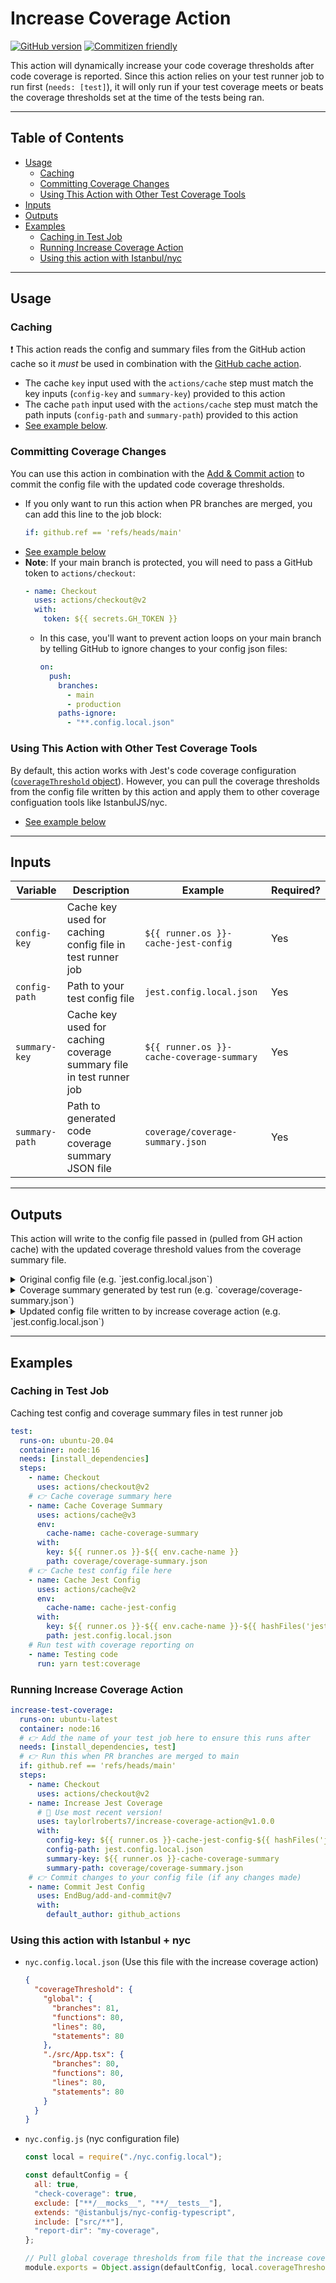 # Increase Coverage Action

[![GitHub version](https://badge.fury.io/gh/taylorlroberts7%2Fincrease-coverage-action.svg)](https://badge.fury.io/gh/taylorlroberts7%2Fincrease-coverage-action)
[![Commitizen friendly](https://img.shields.io/badge/commitizen-friendly-brightgreen.svg)](http://commitizen.github.io/cz-cli/)

This action will dynamically increase your code coverage thresholds after code coverage is reported. Since this action relies on your test runner job to run first (`needs: [test]`), it will only run if your test coverage meets or beats the coverage thresholds set at the time of the tests being ran.

---

## Table of Contents

- [Usage](#usage)
  - [Caching](#caching)
  - [Committing Coverage Changes](#committing-coverage-changes)
  - [Using This Action with Other Test Coverage Tools](#using-this-action-with-other-test-coverage-tools)
- [Inputs](#inputs)
- [Outputs](#outputs)
- [Examples](#examples)
  - [Caching in Test Job](#caching-in-test-job)
  - [Running Increase Coverage Action](#running-increase-coverage-action)
  - [Using this action with Istanbul/nyc](#using-this-action-with-istanbul--nyc)

---

## Usage

### Caching

❗️ This action reads the config and summary files from the GitHub action cache so it _must_ be used in combination with the [GitHub cache action](https://github.com/actions/cache).

- The cache `key` input used with the `actions/cache` step must match the key inputs (`config-key` and `summary-key`) provided to this action
- The cache `path` input used with the `actions/cache` step must match the path inputs (`config-path` and `summary-path`) provided to this action
- [See example below](#caching-in-test-job).

### Committing Coverage Changes

You can use this action in combination with the [Add & Commit action](https://github.com/EndBug/add-and-commit) to commit the config file with the updated code coverage thresholds.

- If you only want to run this action when PR branches are merged, you can add this line to the job block:
  ```yml
  if: github.ref == 'refs/heads/main'
  ```
- [See example below](#running-increase-coverage-action)
- **Note**: If your main branch is protected, you will need to pass a GitHub token to `actions/checkout`:
  ```yml
  - name: Checkout
    uses: actions/checkout@v2
    with:
      token: ${{ secrets.GH_TOKEN }}
  ```
  - In this case, you'll want to prevent action loops on your main branch by telling GitHub to ignore changes to your config json files:
    ```yml
    on:
      push:
        branches:
          - main
          - production
        paths-ignore:
          - "**.config.local.json"
    ```

### Using This Action with Other Test Coverage Tools

By default, this action works with Jest's code coverage configuration ([`coverageThreshold` object](https://jestjs.io/docs/configuration#coveragethreshold-object)). However, you can pull the coverage thresholds from the config file written by this action and apply them to other coverage configuation tools like IstanbulJS/nyc.

- [See example below](#using-this-action-with-istanbul--nyc)

---

## Inputs

| Variable       | Description                                                         | Example                                   | Required? |
| -------------- | ------------------------------------------------------------------- | ----------------------------------------- | --------- |
| `config-key`   | Cache key used for caching config file in test runner job           | `${{ runner.os }}-cache-jest-config`      | Yes       |
| `config-path`  | Path to your test config file                                       | `jest.config.local.json`                  | Yes       |
| `summary-key`  | Cache key used for caching coverage summary file in test runner job | `${{ runner.os }}-cache-coverage-summary` | Yes       |
| `summary-path` | Path to generated code coverage summary JSON file                   | `coverage/coverage-summary.json`          | Yes       |

---

## Outputs

This action will write to the config file passed in (pulled from GH action cache) with the updated coverage threshold values from the coverage summary file.

<details>
  <summary markdown="span">Original config file (e.g. `jest.config.local.json`)</summary>

```json
{
  "coverageThreshold": {
    "global": {
      "branches": 77,
      "functions": 79,
      "lines": 79,
      "statements": 79
    },
    "./src/App.tsx": {
      "branches": 80,
      "functions": 80,
      "lines": 80,
      "statements": 80
    }
  }
}
```

</details>

<details>
  <summary markdown="span">Coverage summary generated by test run (e.g. `coverage/coverage-summary.json`)</summary>

```json
{
  "total": {
    "lines": {
      "total": 630,
      "covered": 461,
      "skipped": 0,
      "pct": 80
    },
    "statements": {
      "total": 740,
      "covered": 543,
      "skipped": 0,
      "pct": 81
    },
    "functions": {
      "total": 140,
      "covered": 58,
      "skipped": 0,
      "pct": 81
    },
    "branches": {
      "total": 321,
      "covered": 182,
      "skipped": 0,
      "pct": 81
    }
  },
  "/Users/taylorroberts/Documents/academic-portal-host/src/App.tsx": {
    "lines": {
      "total": 9,
      "covered": 8,
      "skipped": 0,
      "pct": 80
    },
    "functions": {
      "total": 1,
      "covered": 1,
      "skipped": 0,
      "pct": 80
    },
    "statements": {
      "total": 10,
      "covered": 9,
      "skipped": 0,
      "pct": 80
    },
    "branches": {
      "total": 4,
      "covered": 2,
      "skipped": 0,
      "pct": 80
    }
  }
}
```

</details>

<details>
  <summary markdown="span">Updated config file written to by increase coverage action (e.g. `jest.config.local.json`)</summary>

```json
{
  "coverageThreshold": {
    "global": {
      "branches": 81,
      "functions": 81,
      "lines": 80,
      "statements": 81
    },
    "./src/App.tsx": {
      "branches": 80,
      "functions": 80,
      "lines": 80,
      "statements": 80
    }
  }
}
```

</details>

---

## Examples

### Caching in Test Job

Caching test config and coverage summary files in test runner job

```yml
test:
  runs-on: ubuntu-20.04
  container: node:16
  needs: [install_dependencies]
  steps:
    - name: Checkout
      uses: actions/checkout@v2
    # 👉 Cache coverage summary here
    - name: Cache Coverage Summary
      uses: actions/cache@v3
      env:
        cache-name: cache-coverage-summary
      with:
        key: ${{ runner.os }}-${{ env.cache-name }}
        path: coverage/coverage-summary.json
    # 👉 Cache test config file here
    - name: Cache Jest Config
      uses: actions/cache@v2
      env:
        cache-name: cache-jest-config
      with:
        key: ${{ runner.os }}-${{ env.cache-name }}-${{ hashFiles('jest.config.local.json') }}
        path: jest.config.local.json
    # Run test with coverage reporting on
    - name: Testing code
      run: yarn test:coverage
```

### Running Increase Coverage Action

```yml
increase-test-coverage:
  runs-on: ubuntu-latest
  container: node:16
  # 👉 Add the name of your test job here to ensure this runs after
  needs: [install_dependencies, test]
  # 👉 Run this when PR branches are merged to main
  if: github.ref == 'refs/heads/main'
  steps:
    - name: Checkout
      uses: actions/checkout@v2
    - name: Increase Jest Coverage
      # 🚨 Use most recent version!
      uses: taylorlroberts7/increase-coverage-action@v1.0.0
      with:
        config-key: ${{ runner.os }}-cache-jest-config-${{ hashFiles('jest.config.local.json') }}
        config-path: jest.config.local.json
        summary-key: ${{ runner.os }}-cache-coverage-summary
        summary-path: coverage/coverage-summary.json
    # 👉 Commit changes to your config file (if any changes made)
    - name: Commit Jest Config
      uses: EndBug/add-and-commit@v7
      with:
        default_author: github_actions
```

### Using this action with Istanbul + nyc

- `nyc.config.local.json` (Use this file with the increase coverage action)

  ```json
  {
    "coverageThreshold": {
      "global": {
        "branches": 81,
        "functions": 80,
        "lines": 80,
        "statements": 80
      },
      "./src/App.tsx": {
        "branches": 80,
        "functions": 80,
        "lines": 80,
        "statements": 80
      }
    }
  }
  ```

- `nyc.config.js` (nyc configuration file)

  ```js
  const local = require("./nyc.config.local");

  const defaultConfig = {
    all: true,
    "check-coverage": true,
    exclude: ["**/__mocks__", "**/__tests__"],
    extends: "@istanbuljs/nyc-config-typescript",
    include: ["src/**"],
    "report-dir": "my-coverage",
  };

  // Pull global coverage thresholds from file that the increase coverage action writes to
  module.exports = Object.assign(defaultConfig, local.coverageThreshold.global);
  ```
